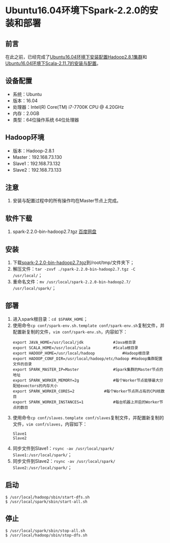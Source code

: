 # Ubuntu16.04环境下Spark-2.2.0的安装和部署
## 前言
在此之前，已经完成了[Ubuntu16.04环境下安装配置Hadoop2.8.1集群](https://github.com/hemajun815/tutorial/blob/master/apache/installing-hadoop2.8.1-on-ubuntu.md)和[Ubuntu16.04环境下Scala-2.11.7的安装与配置](https://github.com/hemajun815/tutorial/blob/master/apache/installing-scala2.11.7-on-ubuntu.md)。
## 设备配置
- 系统：Ubuntu
- 版本：16.04
- 处理器：Intel(R) Core(TM) i7-7700K CPU @ 4.20GHz
- 内存：2.0GB
- 类型：64位操作系统 64位处理器
## Hadoop环境
- 版本：Hadoop-2.8.1
- Master：192.168.73.130
- Slave1：192.168.73.132
- Slave2：192.168.73.133
## 注意
1. 安装与配置过程中的所有操作均在Master节点上完成。
## 软件下载
1. spark-2.2.0-bin-hadoop2.7.tgz [百度网盘](https://pan.baidu.com/s/1kUDb6ar)
## 安装
1. 下载[spark-2.2.0-bin-hadoop2.7.tgz](https://pan.baidu.com/s/1kUDb6ar)到/root/tmp/文件夹下；
2. 解压文件：`tar -zxvf ./spark-2.2.0-bin-hadoop2.7.tgz -C /usr/local/`；
3. 重命名文件：`mv /usr/local/spark-2.2.0-bin-hadoop2.7/ /usr/local/spark/`；
## 部署
1. 进入spark根目录：`cd $SPARK_HOME`；
2. 使用命令`cp conf/spark-env.sh.template conf/spark-env.sh`复制文件，并配置新复制的文件，`vim conf/spark-env.sh`，内容如下：
	```text
	export JAVA_HOME=/usr/local/jdk				#Java根目录
	export SCALA_HOME=/usr/local/scala			#Scala根目录
	export HADOOP_HOME=/usr/local/hadoop			#Hadoop根目录
	export HADOOP_CONF_DIR=/usr/local/hadoop/etc/hadoop	#Hadoop集群配置文件的目录 
	export SPARK_MASTER_IP=Master				#Spark集群的Master节点的地址
	export SPARK_WORKER_MEMORY=2g				#每个Worker节点能够最大分配给exectors的内存大小 
	export SPARK_WORKER_CORES=2				#每个Worker节点所占有的CPU核数目
	export SPARK_WORKER_INSTANCES=1				#每台机器上开启的Worker节点的数目
	```
3. 使用命令`cp conf/slaves.template conf/slaves`复制文件，并配置新复制的文件，`vim conf/slaves`，内容如下：
	```text
	Slave1
	Slave2
	```
4. 同步文件到Slave1：`rsync -av /usr/local/spark/ Slave1:/usr/local/spark/`；
5. 同步文件到Slave2：`rsync -av /usr/local/spark/ Slave2:/usr/local/spark/`；
## 启动
```console
$ /usr/local/hadoop/sbin/start-dfs.sh
$ /usr/local/spark/sbin/start-all.sh
```
## 停止
```console
$ /usr/local/spark/sbin/stop-all.sh
$ /usr/local/hadoop/sbin/stop-dfs.sh
```
